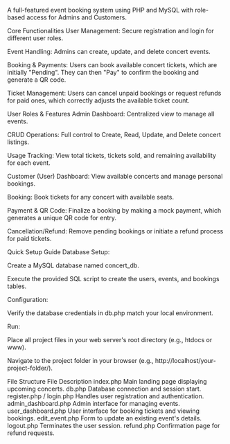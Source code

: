 A full-featured event booking system using PHP and MySQL with role-based access for Admins and Customers.

Core Functionalities
User Management: Secure registration and login for different user roles.

Event Handling: Admins can create, update, and delete concert events.

Booking & Payments: Users can book available concert tickets, which are initially "Pending". They can then "Pay" to confirm the booking and generate a QR code.

Ticket Management: Users can cancel unpaid bookings or request refunds for paid ones, which correctly adjusts the available ticket count.

User Roles & Features
Admin
Dashboard: Centralized view to manage all events.

CRUD Operations: Full control to Create, Read, Update, and Delete concert listings.

Usage Tracking: View total tickets, tickets sold, and remaining availability for each event.

Customer (User)
Dashboard: View available concerts and manage personal bookings.

Booking: Book tickets for any concert with available seats.

Payment & QR Code: Finalize a booking by making a mock payment, which generates a unique QR code for entry.

Cancellation/Refund: Remove pending bookings or initiate a refund process for paid tickets.

Quick Setup Guide
Database Setup:

Create a MySQL database named concert_db.

Execute the provided SQL script to create the users, events, and bookings tables.

Configuration:

Verify the database credentials in db.php match your local environment.

Run:

Place all project files in your web server's root directory (e.g., htdocs or www).

Navigate to the project folder in your browser (e.g., http://localhost/your-project-folder/).

File Structure
File	Description
index.php	Main landing page displaying upcoming concerts.
db.php	Database connection and session start.
register.php / login.php	Handles user registration and authentication.
admin_dashboard.php	Admin interface for managing events.
user_dashboard.php	User interface for booking tickets and viewing bookings.
edit_event.php	Form to update an existing event's details.
logout.php	Terminates the user session.
refund.php	Confirmation page for refund requests.
